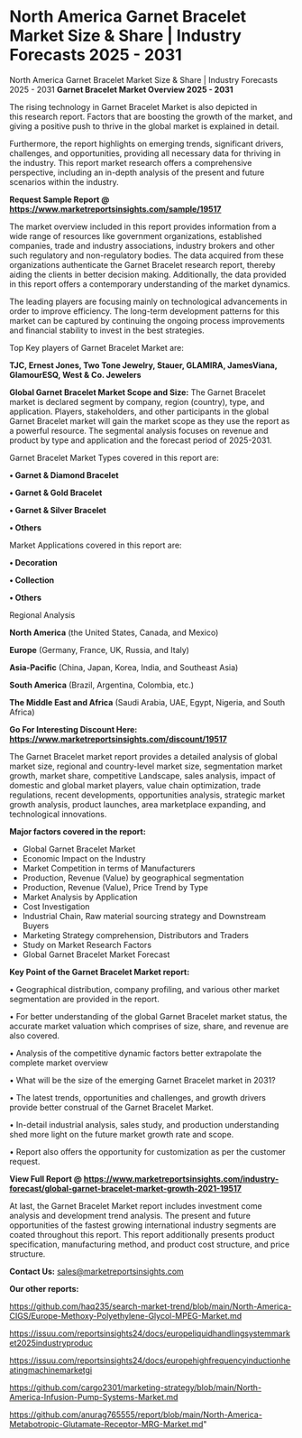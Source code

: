 # North America Garnet Bracelet Market Size & Share | Industry Forecasts 2025 - 2031
 North America Garnet Bracelet Market Size & Share | Industry Forecasts 2025 - 2031
<Strong> Garnet Bracelet Market Overview 2025 - 2031</strong>

The rising technology in Garnet Bracelet Market is also depicted in this research report. Factors that are boosting the growth of the market, and giving a positive push to thrive in the global market is explained in detail.

Furthermore, the report highlights on emerging trends, significant drivers, challenges, and opportunities, providing all necessary data for thriving in the industry. This report market research offers a comprehensive perspective, including an in-depth analysis of the present and future scenarios within the industry.

<strong>Request Sample Report @ <a href=https://www.marketreportsinsights.com/sample/19517>https://www.marketreportsinsights.com/sample/19517</a></strong>

The market overview included in this report provides information from a wide range of resources like government organizations, established companies, trade and industry associations, industry brokers and other such regulatory and non-regulatory bodies. The data acquired from these organizations authenticate the Garnet Bracelet research report, thereby aiding the clients in better decision making. Additionally, the data provided in this report offers a contemporary understanding of the market dynamics.

The leading players are focusing mainly on technological advancements in order to improve efficiency. The long-term development patterns for this market can be captured by continuing the ongoing process improvements and financial stability to invest in the best strategies.

Top Key players of Garnet Bracelet Market are:

<strong>TJC, Ernest Jones, Two Tone Jewelry, Stauer, GLAMIRA, JamesViana, GlamourESQ, West & Co. Jewelers</strong>

<strong><b>Global Garnet Bracelet Market Scope and Size:</b></strong>
The Garnet Bracelet market is declared segment by company, region (country), type, and application. Players, stakeholders, and other participants in the global Garnet Bracelet market will gain the market scope as they use the report as a powerful resource. The segmental analysis focuses on revenue and product by type and application and the forecast period of 2025-2031.

Garnet Bracelet Market Types covered in this report are:

<strong>• Garnet & Diamond Bracelet

• Garnet & Gold Bracelet

• Garnet & Silver Bracelet

• Others</strong>

Market Applications covered in this report are:

<strong>• Decoration

• Collection

• Others</strong> 

Regional Analysis

<strong>North America</strong> (the United States, Canada, and Mexico)

<strong>Europe</strong> (Germany, France, UK, Russia, and Italy)

<strong>Asia-Pacific</strong> (China, Japan, Korea, India, and Southeast Asia)

<strong>South America</strong> (Brazil, Argentina, Colombia, etc.)

<strong>The Middle East and Africa</strong> (Saudi Arabia, UAE, Egypt, Nigeria, and South Africa)

<strong>Go For Interesting Discount Here: <a href=https://www.marketreportsinsights.com/discount/19517>https://www.marketreportsinsights.com/discount/19517</a></strong>

The Garnet Bracelet market report provides a detailed analysis of global market size, regional and country-level market size, segmentation market growth, market share, competitive Landscape, sales analysis, impact of domestic and global market players, value chain optimization, trade regulations, recent developments, opportunities analysis, strategic market growth analysis, product launches, area marketplace expanding, and technological innovations.

<strong><b>Major factors covered in the report:</b></strong>
<ul>
  <li>Global Garnet Bracelet Market </li>
  <li>Economic Impact on the Industry</li>
  <li>Market Competition in terms of Manufacturers</li>
  <li>Production, Revenue (Value) by geographical segmentation</li>
  <li>Production, Revenue (Value), Price Trend by Type</li>
  <li>Market Analysis by Application</li>
  <li>Cost Investigation</li>
  <li>Industrial Chain, Raw material sourcing strategy and Downstream Buyers</li>
  <li>Marketing Strategy comprehension, Distributors and Traders</li>
  <li>Study on Market Research Factors</li>
  <li>Global Garnet Bracelet Market Forecast</li>
</ul>

<strong><b>Key Point of the Garnet Bracelet Market report:</b></strong>

• Geographical distribution, company profiling, and various other market segmentation are provided in the report.

• For better understanding of the global Garnet Bracelet market status, the accurate market valuation which comprises of size, share, and revenue are also covered.

• Analysis of the competitive dynamic factors better extrapolate the complete market overview

• What will be the size of the emerging Garnet Bracelet market in 2031?

• The latest trends, opportunities and challenges, and growth drivers provide better construal of the Garnet Bracelet Market.

• In-detail industrial analysis, sales study, and production understanding shed more light on the future market growth rate and scope.

• Report also offers the opportunity for customization as per the customer request.

<strong><b>View Full Report @ <a href=https://www.marketreportsinsights.com/industry-forecast/global-garnet-bracelet-market-growth-2021-19517>https://www.marketreportsinsights.com/industry-forecast/global-garnet-bracelet-market-growth-2021-19517</a></b></strong>


At last, the Garnet Bracelet Market report includes investment come analysis and development trend analysis. The present and future opportunities of the fastest growing international industry segments are coated throughout this report. This report additionally presents product specification, manufacturing method, and product cost structure, and price structure.

<strong>Contact Us:</strong>
sales@marketreportsinsights.com

<strong>Our other reports:</strong>

<a href=https://github.com/haq235/search-market-trend/blob/main/North-America-CIGS/Europe-Methoxy-Polyethylene-Glycol-MPEG-Market.md>https://github.com/haq235/search-market-trend/blob/main/North-America-CIGS/Europe-Methoxy-Polyethylene-Glycol-MPEG-Market.md</a>

<a href=https://issuu.com/reportsinsights24/docs/europeliquidhandlingsystemmarket2025industryproduc>https://issuu.com/reportsinsights24/docs/europeliquidhandlingsystemmarket2025industryproduc</a>

<a href=https://issuu.com/reportsinsights24/docs/europehighfrequencyinductionheatingmachinemarketgi>https://issuu.com/reportsinsights24/docs/europehighfrequencyinductionheatingmachinemarketgi</a>

<a href=https://github.com/cargo2301/marketing-strategy/blob/main/North-America-Infusion-Pump-Systems-Market.md>https://github.com/cargo2301/marketing-strategy/blob/main/North-America-Infusion-Pump-Systems-Market.md</a>

<a href=https://github.com/anurag765555/report/blob/main/North-America-Metabotropic-Glutamate-Receptor-MRG-Market.md>https://github.com/anurag765555/report/blob/main/North-America-Metabotropic-Glutamate-Receptor-MRG-Market.md</a>"
